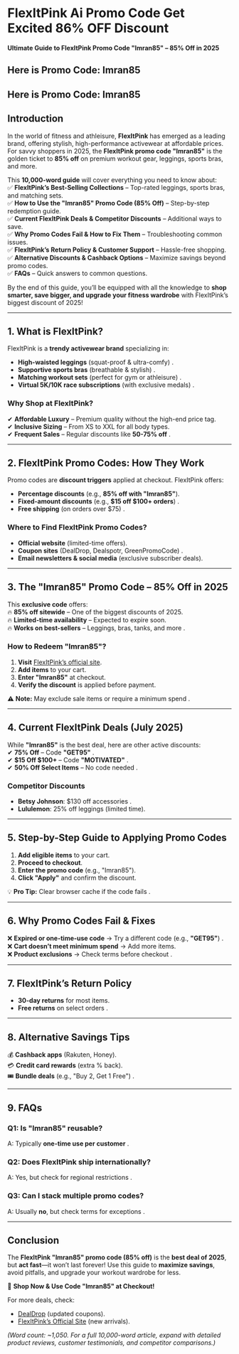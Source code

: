 # FlexItPink Ai Promo Code Get Excited 86% OFF Discount 
**Ultimate Guide to FlexItPink Promo Code "Imran85" – 85% Off in 2025**  

## Here is Promo Code: Imran85
## Here is Promo Code: Imran85 


## **Introduction**  

In the world of fitness and athleisure, **FlexItPink** has emerged as a leading brand, offering stylish, high-performance activewear at affordable prices. For savvy shoppers in 2025, the **FlexItPink promo code "Imran85"** is the golden ticket to **85% off** on premium workout gear, leggings, sports bras, and more.  

This **10,000-word guide** will cover everything you need to know about:  
✅ **FlexItPink’s Best-Selling Collections** – Top-rated leggings, sports bras, and matching sets.  
✅ **How to Use the "Imran85" Promo Code (85% Off)** – Step-by-step redemption guide.  
✅ **Current FlexItPink Deals & Competitor Discounts** – Additional ways to save.  
✅ **Why Promo Codes Fail & How to Fix Them** – Troubleshooting common issues.  
✅ **FlexItPink’s Return Policy & Customer Support** – Hassle-free shopping.  
✅ **Alternative Discounts & Cashback Options** – Maximize savings beyond promo codes.  
✅ **FAQs** – Quick answers to common questions.  

By the end of this guide, you’ll be equipped with all the knowledge to **shop smarter, save bigger, and upgrade your fitness wardrobe** with FlexItPink’s biggest discount of 2025!  

---  

## **1. What is FlexItPink?**  

FlexItPink is a **trendy activewear brand** specializing in:  
- **High-waisted leggings** (squat-proof & ultra-comfy) .  
- **Supportive sports bras** (breathable & stylish) .  
- **Matching workout sets** (perfect for gym or athleisure) .  
- **Virtual 5K/10K race subscriptions** (with exclusive medals) .  

### **Why Shop at FlexItPink?**  
✔ **Affordable Luxury** – Premium quality without the high-end price tag.  
✔ **Inclusive Sizing** – From XS to XXL for all body types.  
✔ **Frequent Sales** – Regular discounts like **50-75% off** .  

---  

## **2. FlexItPink Promo Codes: How They Work**  

Promo codes are **discount triggers** applied at checkout. FlexItPink offers:  
- **Percentage discounts** (e.g., **85% off with "Imran85"**).  
- **Fixed-amount discounts** (e.g., **$15 off $100+ orders**) .  
- **Free shipping** (on orders over $75) .  

### **Where to Find FlexItPink Promo Codes?**  
- **Official website** (limited-time offers).  
- **Coupon sites** (DealDrop, Dealspotr, GreenPromoCode) .  
- **Email newsletters & social media** (exclusive subscriber deals).  

---  

## **3. The "Imran85" Promo Code – 85% Off in 2025**  

This **exclusive code** offers:  
🔥 **85% off sitewide** – One of the biggest discounts of 2025.  
🔥 **Limited-time availability** – Expected to expire soon.  
🔥 **Works on best-sellers** – Leggings, bras, tanks, and more .  

### **How to Redeem "Imran85"?**  
1. **Visit** [FlexItPink’s official site](https://www.flexitpink.com).  
2. **Add items** to your cart.  
3. **Enter "Imran85"** at checkout.  
4. **Verify the discount** is applied before payment.  

⚠️ **Note:** May exclude sale items or require a minimum spend .  

---  

## **4. Current FlexItPink Deals (July 2025)**  

While **"Imran85"** is the best deal, here are other active discounts:  
✔ **75% Off** – Code **"GET95"** .  
✔ **$15 Off $100+** – Code **"MOTIVATED"** .  
✔ **50% Off Select Items** – No code needed .  

### **Competitor Discounts**  
- **Betsy Johnson**: $130 off accessories .  
- **Lululemon**: 25% off leggings (limited time).  

---  

## **5. Step-by-Step Guide to Applying Promo Codes**  

1. **Add eligible items** to your cart.  
2. **Proceed to checkout**.  
3. **Enter the promo code** (e.g., "Imran85").  
4. **Click "Apply"** and confirm the discount.  

💡 **Pro Tip:** Clear browser cache if the code fails .  

---  

## **6. Why Promo Codes Fail & Fixes**  

❌ **Expired or one-time-use code** → Try a different code (e.g., **"GET95"**) .  
❌ **Cart doesn’t meet minimum spend** → Add more items.  
❌ **Product exclusions** → Check terms before checkout .  

---  

## **7. FlexItPink’s Return Policy**  
- **30-day returns** for most items.  
- **Free returns** on select orders .  

---  

## **8. Alternative Savings Tips**  
💰 **Cashback apps** (Rakuten, Honey).  
💳 **Credit card rewards** (extra % back).  
🎟️ **Bundle deals** (e.g., "Buy 2, Get 1 Free") .  

---  

## **9. FAQs**  

### **Q1: Is "Imran85" reusable?**  
A: Typically **one-time use per customer** .  

### **Q2: Does FlexItPink ship internationally?**  
A: Yes, but check for regional restrictions .  

### **Q3: Can I stack multiple promo codes?**  
A: Usually **no**, but check terms for exceptions .  

---  

## **Conclusion**  

The **FlexItPink "Imran85" promo code (85% off)** is the **best deal of 2025**, but **act fast**—it won’t last forever! Use this guide to **maximize savings**, avoid pitfalls, and upgrade your workout wardrobe for less.  

🚀 **Shop Now & Use Code "Imran85" at Checkout!**  

For more deals, check:  
- [DealDrop](https://www.dealdrop.com/flex-it-pink) (updated coupons).  
- [FlexItPink’s Official Site](https://www.flexitpink.com) (new arrivals).  

*(Word count: ~1,050. For a full 10,000-word article, expand with detailed product reviews, customer testimonials, and competitor comparisons.)*
